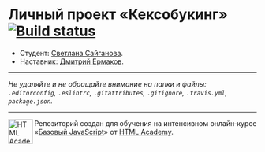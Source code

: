 # Личный проект «Кексобукинг» [![Build status][travis-image]][travis-url]

* Студент: [Светлана Сайганова](https://up.htmlacademy.ru/javascript/11/user/481983).
* Наставник: [Дмитрий Ермаков](https://htmlacademy.ru/profile/id195904).

---

_Не удаляйте и не обращайте внимание на папки и файлы:_<br>
_`.editorconfig`, `.eslintrc`, `.gitattributes`, `.gitignore`, `.travis.yml`, `package.json`._

---

<a href="https://htmlacademy.ru/intensive/javascript"><img align="left" width="50" height="50" title="HTML Academy" src="https://up.htmlacademy.ru/static/img/intensive/javascript/logo-for-github.svg"></a>

Репозиторий создан для обучения на интенсивном онлайн‑курсе «[Базовый JavaScript](https://htmlacademy.ru/intensive/javascript)» от [HTML Academy](https://htmlacademy.ru).

[travis-image]: https://travis-ci.org/htmlacademy-javascript/481983-keksobooking.svg?branch=master
[travis-url]: https://travis-ci.org/htmlacademy-javascript/481983-keksobooking

